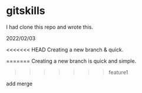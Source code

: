 # gitskills
I had clone this repo and wrote this.

2022/02/03

<<<<<<< HEAD
Creating a new branch & quick.


=======
Creating a new branch is quick and simple.
>>>>>>> feature1

add merge

